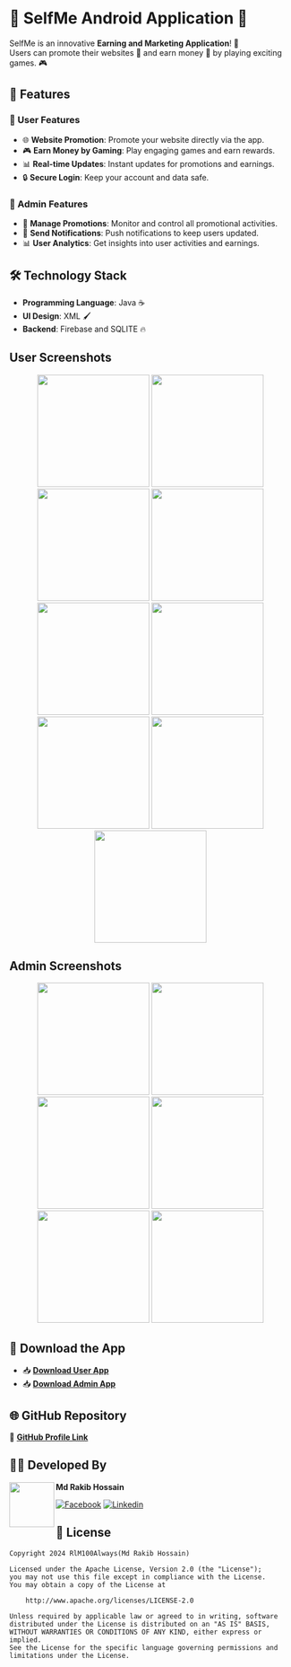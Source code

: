 # 🌟 SelfMe Android Application 🌟

SelfMe is an innovative **Earning and Marketing Application**! 🎯  
Users can promote their websites 📢 and earn money 💸 by playing exciting games. 🎮  



## 🚀 Features
### 📱 User Features
- 🌐 **Website Promotion**: Promote your website directly via the app.
- 🎮 **Earn Money by Gaming**: Play engaging games and earn rewards.
- 📊 **Real-time Updates**: Instant updates for promotions and earnings.
- 🔒 **Secure Login**: Keep your account and data safe.
  
### 🔑 Admin Features
- 📂 **Manage Promotions**: Monitor and control all promotional activities.
- 🔔 **Send Notifications**: Push notifications to keep users updated.
- 📊 **User Analytics**: Get insights into user activities and earnings.



## 🛠 Technology Stack
- **Programming Language**: Java ☕
- **UI Design**: XML 🖌️
- **Backend**: Firebase and SQLITE 🔥



## User Screenshots 
<p align="center">
  <img width="200" src="https://github.com/RlM100always/Hisab/blob/main/ScreenShot/Selfme/User/Screenshot_2025-01-24-16-36-18-17_05af06492da4e9a63740615e851714b0.jpg" />
  <img width="200" src="https://github.com/RlM100always/Hisab/blob/main/ScreenShot/Selfme/User/Screenshot_2025-01-24-16-36-12-77_05af06492da4e9a63740615e851714b0.jpg" />
  <img width="200" src="https://github.com/RlM100always/Hisab/blob/main/ScreenShot/Selfme/User/Screenshot_2025-01-24-16-36-26-69_05af06492da4e9a63740615e851714b0.jpg" />
  <img width="200" src="https://github.com/RlM100always/Hisab/blob/main/ScreenShot/Selfme/User/Screenshot_2025-01-24-16-36-36-27_05af06492da4e9a63740615e851714b0.jpg" />
  <img width="200" src="https://github.com/RlM100always/Hisab/blob/main/ScreenShot/Selfme/User/Screenshot_2025-01-24-16-36-40-36_05af06492da4e9a63740615e851714b0.jpg" />
  <img width="200" src="https://github.com/RlM100always/Hisab/blob/main/ScreenShot/Selfme/User/Screenshot_2025-01-24-16-36-47-25_05af06492da4e9a63740615e851714b0.jpg" />
  <img width="200" src="https://github.com/RlM100always/Hisab/blob/main/ScreenShot/Selfme/User/Screenshot_2025-01-24-16-40-48-00_05af06492da4e9a63740615e851714b0.jpg" />
  <img width="200" src="https://github.com/RlM100always/Hisab/blob/main/ScreenShot/Selfme/User/Screenshot_2025-01-24-16-41-36-17_05af06492da4e9a63740615e851714b0.jpg" />
  <img width="200" src="https://github.com/RlM100always/Hisab/blob/main/ScreenShot/Selfme/User/Screenshot_2025-01-24-16-41-40-85_05af06492da4e9a63740615e851714b0.jpg" />
</p>

##  Admin Screenshots 
<p align="center">
  <img width="200" src="https://github.com/RlM100always/Hisab/blob/main/ScreenShot/Selfme/Admin/Screenshot_2025-01-24-17-26-01-50_ea7b947956d4a99e9afc01ad75167bec.jpg" />
  <img width="200" src="https://github.com/RlM100always/Hisab/blob/main/ScreenShot/Selfme/Admin/Screenshot_2025-01-24-17-26-06-80_ea7b947956d4a99e9afc01ad75167bec.jpg" />
  <img width="200" src="https://github.com/RlM100always/Hisab/blob/main/ScreenShot/Selfme/Admin/Screenshot_2025-01-24-17-26-12-33_ea7b947956d4a99e9afc01ad75167bec.jpg" />
  <!-- ❗ This image is from the User folder, not Admin. Confirm if correct. -->
  <img width="200" src="https://github.com/RlM100always/Hisab/blob/main/ScreenShot/Selfme/User/Screenshot_2025-01-24-16-36-36-27_05af06492da4e9a63740615e851714b0.jpg" />
  <img width="200" src="https://github.com/RlM100always/Hisab/blob/main/ScreenShot/Selfme/Admin/Screenshot_2025-01-24-17-26-17-70_ea7b947956d4a99e9afc01ad75167bec.jpg" />
  <img width="200" src="https://github.com/RlM100always/Hisab/blob/main/ScreenShot/Selfme/Admin/Screenshot_2025-01-24-17-26-25-12_ea7b947956d4a99e9afc01ad75167bec.jpg" />
</p>






## 📲 Download the App  
- 📥 **[Download User App](https://drive.google.com/file/d/1l129EV-qURme2lS3GFmh675KM0KxHlaa/view?usp=sharing)**  
- 📥 **[Download Admin App](https://drive.google.com/file/d/18THkrZzSHdEPL7jlcPuepYV2tthnh8gH/view?usp=sharing)**  



## 🌐 GitHub Repository  
🔗 **[GitHub Profile Link](https://github.com/RlM100always)**  



## 👨‍💻 Developed By  
<a href="https://www.linkedin.com/in/rlm100always/" target="_blank">
  <img src="https://avatars.githubusercontent.com/u/109984220?v=4" width="80" align="left">
</a>

**Md Rakib Hossain**  

[![Facebook](https://img.shields.io/badge/-Facebook-1877F2?logo=facebook&logoColor=white&style=for-the-badge)](https://www.facebook.com/rlm100always/)
[![Linkedin](https://img.shields.io/badge/-LinkedIn-0077B5?logo=linkedin&logoColor=white&style=for-the-badge)](https://www.linkedin.com/in/rlm100always/)



## 📝 License  
```
Copyright 2024 RlM100Always(Md Rakib Hossain)

Licensed under the Apache License, Version 2.0 (the "License");
you may not use this file except in compliance with the License.
You may obtain a copy of the License at

    http://www.apache.org/licenses/LICENSE-2.0

Unless required by applicable law or agreed to in writing, software
distributed under the License is distributed on an "AS IS" BASIS,
WITHOUT WARRANTIES OR CONDITIONS OF ANY KIND, either express or implied.
See the License for the specific language governing permissions and
limitations under the License.
```


